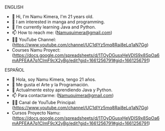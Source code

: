 ENGLISH
- 👋 Hi, I'm Namu Kimera, I'm 21 years old.
- 👀 I am interested in manga and programming.
- 🌱 I’m currently learning Java and Python.
- 📫 How to reach me: (Namuquimera@gmail.com)
- 🧑‍🏫 YouTube Channel: (https://www.youtube.com/channel/UC1dlYz5mq8Rai8eLq1aN7Gg)
- Courses Namu Proyect: (https://docs.google.com/spreadsheets/d/1TOyDGusxHeVDIS9x8SpOa6mAPFEAA7q1CImF9cX2yBg/edit?gid=1661256791#gid=1661256791)

ESPAÑOL
- 👋 Hola, soy Namu Kimera, tengo 21 años.
- 👀 Me gusta el Arte y la Programación.
- 🌱 Actualmente estoy aprendiendo Java y Python.
- 📫 Para contactarme: (Namuquimera@gmail.com)
- 🧑‍🏫 Canal de YouTube Principal: (https://www.youtube.com/channel/UC1dlYz5mq8Rai8eLq1aN7Gg)
- Cursos Proyecto Namu: (https://docs.google.com/spreadsheets/d/1TOyDGusxHeVDIS9x8SpOa6mAPFEAA7q1CImF9cX2yBg/edit?gid=1661256791#gid=1661256791)


<!---
NamuQuimera/NamuQuimera is a ✨ special ✨ repository because its `README.md` (this file) appears on your GitHub profile.
You can click the Preview link to take a look at your changes.
--->
